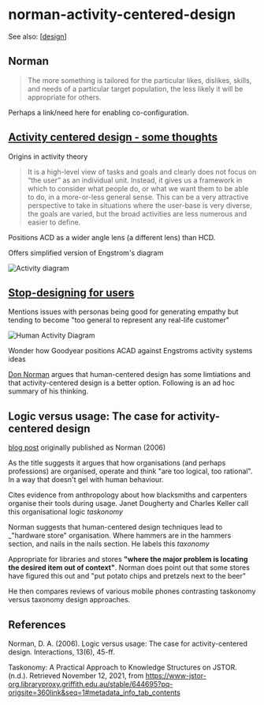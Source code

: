 # norman-activity-centered-design

See also: [[design]]

## Norman

> The more something is tailored for the particular likes, dislikes, skills, and needs of a particular target population, the less likely it will be appropriate for others.

Perhaps a link/need here for enabling co-configuration. 
## [Activity centered design - some thoughts](https://ebiinterfaces.wordpress.com/2013/03/13/activity-centered-design-some-thoughts/)

Origins in activity theory
> It is a high-level view of tasks and goals and clearly does not focus on “the user” as an individual unit. Instead, it gives us a framework in which to consider what people do, or what we want them to be able to do, in a more-or-less general sense. This can be a very attractive perspective to take in situations where the user-base is very diverse, the goals are varied, but the broad activities are less numerous and easier to define.

Positions ACD as a wider angle lens (a different lens) than HCD.

Offers simplified version of Engstrom's diagram

![Activity diagram](https://ebiinterfaces.files.wordpress.com/2013/03/screen-shot-2013-03-13-at-09-49-52.png?w=646)

## [Stop-designing for users](https://www.thoughtworks.com/en-au/insights/blog/stop-designing-users)

Mentions issues with personas being good for generating empathy but tending to become "too general to represent any real-life customer" 

 ![Human Activity Diagram](https://www.thoughtworks.com/content/dam/thoughtworks/images/photography/inline-image/insights/blog/user-experience/blg_inline_stop_designing_users.png)

 Wonder how Goodyear positions ACAD against Engstroms activity systems ideas

 [Don Norman]() argues that human-centered design has some limtiations and that activity-centered design is a better option. Following is an ad hoc summary of his thinking.

## Logic versus usage: The case for activity-centered design

[blog post](https://jnd.org/logic_versus_usage_the_case_for_activity-centered_design/) originally published as Norman (2006)

As the title suggests it argues that how organisations (and perhaps professions) are organised, operate and think "are too logical, too rational". In a way that doesn't gel with human behaviour.

Cites evidence from anthropology about how blacksmiths and carpenters organise their tools during usage.  Janet Dougherty and Charles Keller call this organisational logic _taskonomy_

Norman suggests that human-centered design techniques lead to _"hardware store" organisation. Where hammers are in the hammers section, and nails in the nails section. He labels this _taxonomy_

Appropriate for libraries and stores **"where the major problem is locating the desired item out of context"**. Norman does point out that some stores have figured this out and "put potato chips and pretzels next to the beer"

He then compares reviews of various mobile phones contrasting taskonomy versus taxonomy design approaches.


## References

Norman, D. A. (2006). Logic versus usage: The case for activity-centered design. Interactions, 13(6), 45-ff.

Taskonomy: A Practical Approach to Knowledge Structures on JSTOR. (n.d.). Retrieved November 12, 2021, from https://www-jstor-org.libraryproxy.griffith.edu.au/stable/644695?pq-origsite=360link&seq=1#metadata_info_tab_contents


[//begin]: # "Autogenerated link references for markdown compatibility"
[design]: design "Design"
[//end]: # "Autogenerated link references"